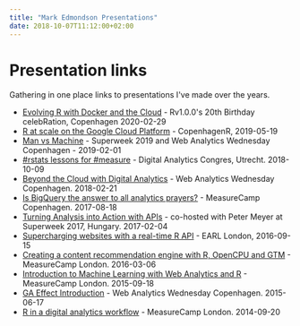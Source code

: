 ```yaml
---
title: "Mark Edmondson Presentations"
date: 2018-10-07T11:12:00+02:00
---
```

# Presentation links

Gathering in one place links to presentations I've made over the years.

* [Evolving R with Docker and the Cloud](https://code.markedmondson.me/r-20.html) - Rv1.0.0's 20th Birthday celebRation, Copenhagen 2020-02-29
* [R at scale on the Google Cloud Platform](http://code.markedmondson.me/r-at-scale-gcp.html) - CopenhagenR, 2019-05-19
* [Man vs Machine](https://www.dropbox.com/s/8mnw5mhficv6k0k/superweek2019.pdf?dl=0) - Superweek 2019 and Web Analytics Wednesday Copenhagen - 2019-02-01
* [#rstats lessons for #measure](https://www.slideshare.net/GuavaMarkeD/rstats-lessons-for-measure) - Digital Analytics Congres, Utrecht.  2018-10-09
* [Beyond the Cloud with Digital Analytics](https://www.slideshare.net/GuavaMarkeD/beyond-the-clouds-with-digital-analytics) - Web Analytics Wednesday Copenhagen. 2018-02-21
* [Is BigQuery the answer to all analytics prayers?](https://docs.google.com/presentation/d/1510xJzDuWgbLgoNY3Fs5-CGtMCJEYs5msaxIpINt03g/edit#slide=id.g24ec68c335_0_0) - MeasureCamp Copenhagen. 2017-08-18
* [Turning Analysis into Action with APIs](https://www.slideshare.net/GuavaMarkeD/turning-analysis-into-action-with-apis-superweek2017) - co-hosted with Peter Meyer at Superweek 2017, Hungary. 2017-02-04
* [Supercharging websites with a real-time R API](http://code.markedmondson.me/predictClickOpenCPU/supercharge.html) - EARL London, 2016-09-15
* [Creating a content recommendation engine with R, OpenCPU and GTM](http://rpubs.com/MarkeD/r-opencpu-gtm-content-recommendation) - MeasureCamp London. 2016-03-06
* [Introduction to Machine Learning with Web Analytics and R](http://rpubs.com/MarkeD/machine-learning-measurecamp-2015) - MeasureCamp London. 2015-09-18
* [GA Effect Introduction](http://rpubs.com/marked/ga-effect) - Web Analytics Wednesday Copenhagen. 2015-06-17
* [R in a digital analytics workflow](http://rpubs.com/MarkeD/r-in-digital-analytics-workflow) - MeasureCamp London. 2014-09-20
